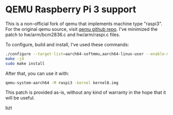 QEMU Raspberry Pi 3 support
===========================

This is a non-official fork of qemu that implements machine type "raspi3". For the original qemu source, visit
[qemu github repo](https://github.com/qemu/qemu). I've minimized the patch to hw/arm/bcm2836.c and hw/arm/raspi.c files.

To configure, build and install, I've used these commands:

```sh
./configure --target-list=aarch64-softmmu,aarch64-linux-user --enable-modules --enable-tcg-interpreter --enable-debug-tcg --python=/usr/bin/python2.7
make -j4
sudo make install
```

After that, you can use it with:

```sh
qemu-system-aarch64 -M raspi3 -kernel kernel8.img
```

This patch is provided as-is, without any kind of warranty in the hope that it will be useful.

bzt

